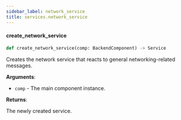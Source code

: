 ```yaml
---
sidebar_label: network_service
title: services.network_service
---
```


#### create\_network\_service

```python
def create_network_service(comp: BackendComponent) -> Service
```

Creates the network service that reacts to general networking-related messages.

**Arguments**:

- `comp` - The main component instance.
  

**Returns**:

  The newly created service.

